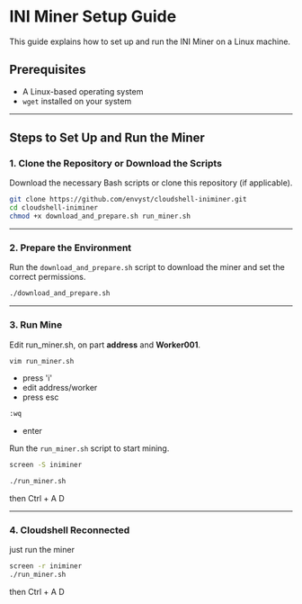 # INI Miner Setup Guide

This guide explains how to set up and run the INI Miner on a Linux machine.

## Prerequisites
- A Linux-based operating system
- `wget` installed on your system

---

## Steps to Set Up and Run the Miner

### 1. Clone the Repository or Download the Scripts
Download the necessary Bash scripts or clone this repository (if applicable).
```bash
git clone https://github.com/envyst/cloudshell-iniminer.git
cd cloudshell-iniminer
chmod +x download_and_prepare.sh run_miner.sh
```

---

### 2. Prepare the Environment

Run the `download_and_prepare.sh` script to download the miner and set the correct permissions.

```bash
./download_and_prepare.sh
```

---

### 3. Run Mine

Edit run_miner.sh, on part **address** and **Worker001**.
```bash
vim run_miner.sh
```
- press 'i'
- edit address/worker
- press esc
```bash
:wq
```
- enter

Run the `run_miner.sh` script to start mining.
```bash
screen -S iniminer
```

```bash
./run_miner.sh
```
then Ctrl + A D

---

### 4. Cloudshell Reconnected
just run the miner
```bash
screen -r iniminer
./run_miner.sh
```
then Ctrl + A D
